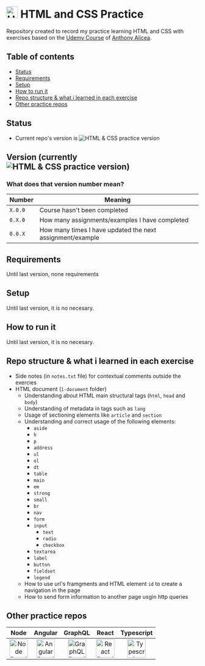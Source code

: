 # <img src="https://cdn.simpleicons.org/html5" title="HTML & CSS Practice Repo" alt="HTML & CSS Practice Repo" width="30"> HTML and CSS Practice
Repository created to record my practice learning HTML and CSS with exercises based on the [Udemy Course](https://www.udemy.com/course/understanding-html-and-css) of [Anthony Alicea](https://www.udemy.com/user/anthonypalicea/).

## Table of contents
- [Status](#status)
- [Requirements](#requirements)
- [Setup](#setup)
- [How to run it](#how-to-run-it)
- [Repo structure & what i learned in each exercise](#repo-structure--what-i-learned-in-each-exercise)
- [Other practice repos](#other-practice-repos)

## Status
- Current repo's version is ![HTML & CSS practice version](https://img.shields.io/github/package-json/v/nicolasomar/html-css-practice?color=success&label=%20&style=flat-square)

## Version (currently ![HTML & CSS practice version](https://img.shields.io/github/package-json/v/nicolasomar/html-css-practice?color=success&label=%20&style=flat-square))

### What does that version number mean?
| Number | Meaning |
| ------ | ------ |
| `X.0.0` | Course hasn't been completed |
| `0.X.0` | How many assignments/examples I have completed |
| `0.0.X` | How many times I have updated the next assignment/example |

## Requirements
Until last version, none requirements

## Setup
Until last version, it is no necesary.

## How to run it
Until last version, it is no necesary.

## Repo structure & what i learned in each exercise
- Side notes (in `notes.txt` file) for contextual comments outside the exercies
- HTML document (`1-document` folder)
  - Understanding about HTML main structural tags (`html`, `head` and `body`)
  - Understanding of metadata in tags such as `lang`
  - Usage of sectioning elements like `article` and `section`
  - Understanding and correct usage of the following elements:
    - `aside`
    - `h`
    - `p`
    - `address`
    - `ul`
    - `ol`
    - `dt`
    - `table`
    - `main`
    - `em`
    - `strong`
    - `small`
    - `br`
    - `nav`
    - `form`
    - `input`
      - `text`
      - `radio`
      - `checkbox`
    - `textarea`
    - `label`
    - `button`
    - `fieldset`
    - `legend`
  - How to use url's framgments and HTML element `id` to create a navigation in the page
  - How to send form information to another page usgin http queries

## Other practice repos
| Node | Angular | GraphQL | React | Typescript |
| :---: | :---: | :---: | :---: | :---: |
| [<img src="https://cdn.simpleicons.org/node.js" title="Node Practice Repo" alt="Node Practice Repo" width="48">](https://github.com/NicolasOmar/node-practice) | [<img src="https://cdn.simpleicons.org/angular" title="Angular Practice Repo" alt="Angular Practice Repo" width="48">](https://github.com/NicolasOmar/angular-practice) | [<img src="https://cdn.simpleicons.org/graphql" title="GraphQL Practice Repo" alt="GraphQL Practice Repo" width="48">](https://github.com/NicolasOmar/graphql-practice) | [<img src="https://cdn.simpleicons.org/react" title="React Practice Repo" alt="React Practice Repo" width="48">](https://github.com/NicolasOmar/react-practice) | [<img src="https://cdn.simpleicons.org/typescript" title="Typescript Practice Repo" alt="Typescript Practice Repo" width="48">](https://github.com/NicolasOmar/typescript-practice)